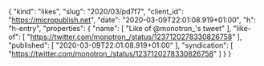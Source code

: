 {
  "kind": "likes",
  "slug": "2020/03/pd7f7",
  "client_id": "https://micropublish.net",
  "date": "2020-03-09T22:01:08.919+01:00",
  "h": "h-entry",
  "properties": {
    "name": [
      "Like of @monotron_'s tweet"
    ],
    "like-of": [
      "https://twitter.com/monotron_/status/1237120278330826758"
    ],
    "published": [
      "2020-03-09T22:01:08.919+01:00"
    ],
    "syndication": [
      "https://twitter.com/monotron_/status/1237120278330826758"
    ]
  }
}
